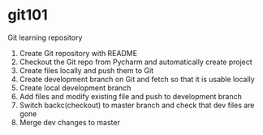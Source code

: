 # git101
Git learning repository


1. Create Git repository with README
2. Checkout the Git repo from Pycharm and automatically create project
3. Create files locally and push them to Git
4. Create development branch on Git and fetch so that it is usable locally
5. Create local development branch
6. Add files and modify existing file and push to development branch
7. Switch backc(checkout) to master branch and check that dev files are gone
8. Merge dev changes to master